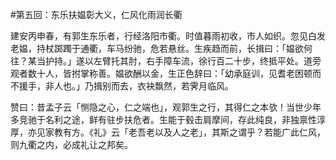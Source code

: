#第五回：东乐扶媪彰大义，仁风化雨润长衢

建安丙申春，有郭生东乐者，行经洛阳市衢。时值暮雨初收，市人如织。忽见白发老媪，持杖踯躅于通衢，车马纷驰，危若悬丝。生疾趋而前，长揖曰：「媪欲何往？某当护持。」遂以左臂托其肘，右手障车流，徐行百二十步，终抵平处。道旁观者数十人，皆拊掌称善。媪欲酬以金，生正色辞曰：「幼承庭训，见耆老困顿而不援手，非人也。」乃揖别而去，衣袂飘然，若霁月临风。

赞曰：昔孟子云「恻隐之心，仁之端也」，观郭生之行，其得仁之本欤！当世少年多竞驰于名利之途，鲜有驻步扶危者。生能于毂击肩摩间，存此纯良，非独禀性淳厚，亦见家教有方。《礼》云「老吾老以及人之老」，其斯之谓乎？若能广此仁风，则九衢之内，必成礼让之邦矣。
